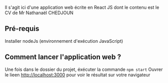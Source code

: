 Il s'agit ici d'une application web écrite en React JS dont le contenu est le CV de Mr Nathanaël CHEDJOUN

## Pré-requis
Installer nodeJs (environnement d'exécution JavaScript)

## Comment lancer l'application web ?
Une fois dans le dossier du projet, éxécuter la commande `npm start`
Ouvrer le lieen [http://localhost:3000](http://localhost:3000) pour voir le résultat sur votre navigateur
